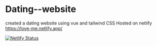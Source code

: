 # Dating--website
created a dating website using vue and tailwind CSS
Hosted on netlify
https://love-me.netlify.app/

[![Netlify Status](https://api.netlify.com/api/v1/badges/a9c532f8-67f6-4103-bae5-edfc048428f9/deploy-status)](https://app.netlify.com/sites/love-me/deploys)
